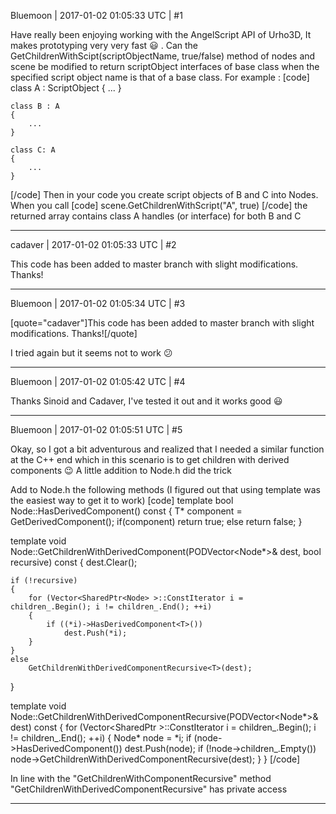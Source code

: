 Bluemoon | 2017-01-02 01:05:33 UTC | #1

Have really been enjoying working with the AngelScript API of Urho3D, It makes prototyping very very fast  :smiley: . 
Can the GetChildrenWithScipt(scriptObjectName, true/false) method of nodes and scene be modified to return scriptObject interfaces of base class when the specified script object name is that of a base class. 
For example :
[code]
    class A : ScriptObject
    {
        ...
    }

    class B : A
    {
        ...
    }

    class C: A
    {
        ...
    }
[/code]
Then in your code you create script objects of B and C into Nodes. When you call
[code]
    scene.GetChildrenWithScript("A", true)
[/code]
the returned array contains class A handles (or interface) for both B and C

-------------------------

cadaver | 2017-01-02 01:05:33 UTC | #2

This code has been added to master branch with slight modifications. Thanks!

-------------------------

Bluemoon | 2017-01-02 01:05:34 UTC | #3

[quote="cadaver"]This code has been added to master branch with slight modifications. Thanks![/quote]

I tried again but it seems not to work  :confused:

-------------------------

Bluemoon | 2017-01-02 01:05:42 UTC | #4

Thanks Sinoid and Cadaver, I've tested it out and it works good  :smiley:

-------------------------

Bluemoon | 2017-01-02 01:05:51 UTC | #5

Okay, so I got a bit adventurous and realized that I needed a similar function at the C++ end which in this scenario is to get children with derived components  :wink: A little addition to Node.h did the trick

Add to Node.h the following methods (I figured out that using template was the easiest way to get it to work)
[code]
template <class T> bool Node::HasDerivedComponent() const 
{ 
	T* component = GetDerivedComponent<T>();
	if(component)
	   return true;
	else
	   return false;
}

template <class T> void Node::GetChildrenWithDerivedComponent(PODVector<Node*>& dest, bool recursive) const
{
    dest.Clear();

    if (!recursive)
    {
        for (Vector<SharedPtr<Node> >::ConstIterator i = children_.Begin(); i != children_.End(); ++i)
        {
            if ((*i)->HasDerivedComponent<T>())
                dest.Push(*i);
        }
    }
    else
        GetChildrenWithDerivedComponentRecursive<T>(dest);
}

template <class T> void Node::GetChildrenWithDerivedComponentRecursive(PODVector<Node*>& dest) const
{
	for (Vector<SharedPtr<Node> >::ConstIterator i = children_.Begin(); i != children_.End(); ++i)
    {
        Node* node = *i;
        if (node->HasDerivedComponent<T>())
            dest.Push(node);
        if (!node->children_.Empty())
            node->GetChildrenWithDerivedComponentRecursive<T>(dest);
    }
}
[/code]

In line with the "GetChildrenWithComponentRecursive" method "GetChildrenWithDerivedComponentRecursive" has private access

-------------------------

